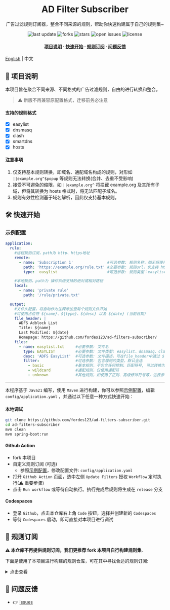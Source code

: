 <div align="center">
<h1>AD Filter Subscriber</h1>
  <p>
    广告过滤规则订阅器，整合不同来源的规则，帮助你快速构建属于自己的规则集~
  </p>
<!-- Badges -->
<p>
  <img src="https://img.shields.io/github/last-commit/fordes123/ad-filters-subscriber?style=flat-square" alt="last update" />
  <img src="https://img.shields.io/github/forks/fordes123/ad-filters-subscriber?style=flat-square" alt="forks" />
  <img src="https://img.shields.io/github/stars/fordes123/ad-filters-subscriber?style=flat-square" alt="stars" />
  <img src="https://img.shields.io/github/issues/fordes123/ad-filters-subscriber?style=flat-square" alt="open issues" />
  <img src="https://img.shields.io/github/license/fordes123/ad-filters-subscriber?style=flat-square" alt="license" />
</p>

<h4>
    <a href="#a">项目说明</a>
  <span> · </span>
    <a href="#b">快速开始</a>
  <span> · </span>
    <a href="#c">规则订阅</a>
  <span> · </span>
    <a href="#d">问题反馈</a>
  </h4>
</div>

[English](./README_en.md) | 中文
<h2 id="a">📔 项目说明</h2>

本项目旨在聚合不同来源、不同格式的广告过滤规则，自由的进行转换和整合。
> ⚠️ 新版不再兼容原配置格式，迁移前务必注意
#### 支持的规则格式
- [x] easylist
- [x] dnsmasq
- [x] clash
- [x] smartdns
- [x] hosts

#### 注意事项
1. 仅支持基本规则转换，即域名、通配域名构成的规则，对形如 `||example.org^$popup` 等规则无法转换(合并、去重不受影响) 
2. 接受不可避免的缩限，如 `||example.org^` 将拦截 example.org 及其所有子域，但将其转换为 hosts 格式时，将无法匹配子域名。
3. 规则有效性检测基于域名解析，因此仅支持基本规则。

<h2 id="b">🛠️ 快速开始</h2>

### 示例配置

```yaml
application:
  rule:
    #远程规则订阅，path为 http、https地址
    remote:
      - name: 'Subscription 1'               #可选参数: 规则名称，如无将使用 path 作为名称
        path: 'https://example.org/rule.txt' #必要参数: 规则url，仅支持 http/https，不限定响应内容格式
        type:  easylist                      #可选参数: 规则类型：easylist (默认)、dnsmasq、clash、smartdns、hosts

    #本地规则，path为 操作系统支持的绝对或相对路径
    local:
      - name: 'private rule'
        path: '/rule/private.txt'

  output:
    #文件头配置，将自动作为注释添加至每个规则文件开始
    #可使用占位符 ${name}、${type}、${desc} 以及 ${date} (当前日期)
    file_header: |
      ADFS Adblock List
      Title: ${name}
      Last Modified: ${date}
      Homepage: https://github.com/fordes123/ad-filters-subscriber/
    files:
      - name: easylist.txt     #必要参数: 文件名
        type: EASYLIST         #必要参数: 文件类型: easylist、dnsmasq、clash、smartdns、hosts
        desc: 'ADFS EasyList'  #可选参数: 文件描述，可在file_header中通过 ${} 中使用
        filter:                #可选参数: 包含规则的类型，默认全选
          - basic              #基本规则，不包含任何控制、匹配符号, 可以转换为 hosts
          - wildcard           #通配规则，仅使用通配符
          - unknown            #其他规则，如使用了正则、高级修饰符号等，这表示目前无法支持
```

---
本程序基于 `Java21` 编写，使用 `Maven` 进行构建，你可以参照[示例配置](./config/application-example.yaml)，编辑 `config/application.yaml`
，并通过以下任意一种方式快速开始：

#### **本地调试**

```bash
git clone https://github.com/fordes123/ad-filters-subscriber.git
cd ad-filters-subscriber
mvn clean
mvn spring-boot:run
```

#### **Github Action**

- fork 本项目
- 自定义规则订阅 (可选)
    - 参照[示例配置](./config/application-example.yaml)，修改配置文件: `config/application.yaml`
- 打开 `Github Action` 页面，选中左侧 `Update Filters` 授权 `Workflow` 定时执行(⚠ 重要步骤)
- 点击 `Run workflow` 或等待自动执行。执行完成后规则将生成在 `release` 分支

#### **Codespaces**

- 登录 `Github`，点击本仓库右上角 `Code` 按钮，选择并创建新的 `Codespaces`
- 等待 `Codespaces` 启动，即可直接对本项目进行调试

<h2 id="c">🎯 规则订阅</h2>

**⚠ 本仓库不再提供规则订阅，我们更推荐 fork 本项目自行构建规则集.**

下面是使用了本项目进行构建的规则仓库，可在其中寻找合适的规则订阅:
<details>
<summary>点击查看</summary>
<ul>
    <br/>
    <li><a href="https://github.com/xndeye/adblock_list/">xndeye/adblock_list</a></li>
</ul>
</details>

<h2 id="d">💬 问题反馈</h2>

- 👉 [issues](https://github.com/fordes123/ad-filters-subscriber/issues)
